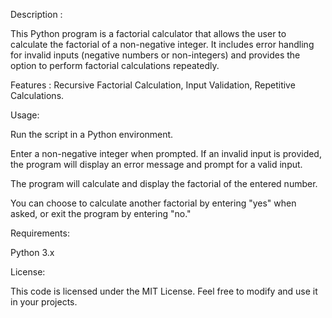 Description :

This Python program is a factorial calculator that allows the user to calculate the factorial of a non-negative integer. It includes error handling for invalid inputs (negative numbers or non-integers) and provides the option to perform factorial calculations repeatedly.


Features : Recursive Factorial Calculation, Input Validation, Repetitive Calculations.



Usage:

Run the script in a Python environment. 

Enter a non-negative integer when prompted. If an invalid input is provided, the program will display an error message and prompt for a valid input. 

The program will calculate and display the factorial of the entered number. 

You can choose to calculate another factorial by entering "yes" when asked, or exit the program by entering "no."



Requirements:

Python 3.x



License:

This code is licensed under the MIT License. Feel free to modify and use it in your projects.
